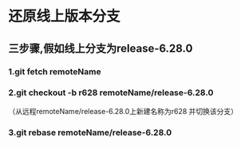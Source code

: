 # 还原线上版本分支
## 三步骤,假如线上分支为release-6.28.0

### 1.git fetch remoteName

### 2.git checkout -b r628 remoteName/release-6.28.0
（从远程remoteName/release-6.28.0上新建名称为r628 并切换该分支）

### 3.git rebase remoteName/release-6.28.0